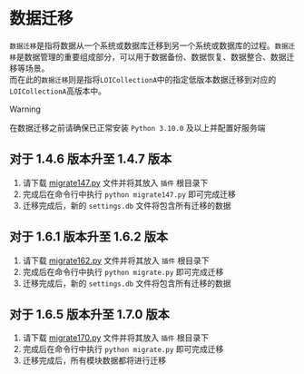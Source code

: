 # 数据迁移

`数据迁移`是指将数据从一个系统或数据库迁移到另一个系统或数据库的过程。`数据迁移`是数据管理的重要组成部分，可以用于数据备份、数据恢复、数据整合、数据迁移等场景。  
而在此的`数据迁移`则是指将`LOICollectionA`中的指定低版本数据迁移到对应的`LOICollectionA`高版本中。

> [!WARNING]
> 在数据迁移之前请确保已正常安装 `Python 3.10.0` 及以上并配置好服务端

## 对于 1.4.6 版本升至 1.4.7 版本

1. 请下载 [migrate147.py](../../scripts/migrate/migrate147.py) 文件并将其放入 `插件` 根目录下
2. 完成后在命令行中执行 `python migrate147.py` 即可完成迁移
3. 迁移完成后，新的 `settings.db` 文件将包含所有迁移的数据

## 对于 1.6.1 版本升至 1.6.2 版本

1. 请下载 [migrate162.py](../../scripts/migrate/migrate162.py) 文件并将其放入 `插件` 根目录下
2. 完成后在命令行中执行 `python migrate.py` 即可完成迁移
3. 迁移完成后，新的 `settings.db` 文件将包含所有迁移的数据

## 对于 1.6.5 版本升至 1.7.0 版本

1. 请下载 [migrate170.py](../../scripts/migrate/migrate170.py) 文件并将其放入 `插件` 根目录下
2. 完成后在命令行中执行 `python migrate.py` 即可完成迁移
3. 迁移完成后，所有模块数据都将进行迁移
